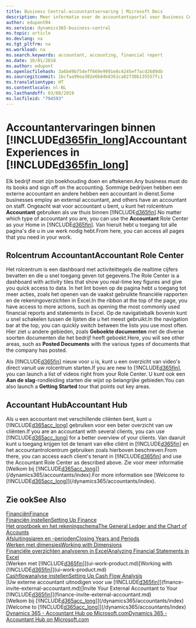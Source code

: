 ```yaml
---
title: Business Central-accountantservaring | Microsoft Docs
description: Meer informatie over de accountantsportal voor Business Central en het accountantrolcentrum dat interne en externe accountants in het cliëntbedrijf ondersteunt.
author: edupont04
ms.service: dynamics365-business-central
ms.topic: article
ms.devlang: na
ms.tgt_pltfrm: na
ms.workload: na
ms.search.keywords: accountant, accounting, financial report
ms.date: 10/01/2018
ms.author: edupont
ms.openlocfilehash: 3a6b49b754eff669e9991e8c4245ef7acd2689db
ms.sourcegitcommit: 1bcfaa99ea302e6b84b8361ca02730b135557fc1
ms.translationtype: HT
ms.contentlocale: nl-NL
ms.lasthandoff: 03/08/2019
ms.locfileid: "794593"
---
```

# <a name="accountant-experiences-in-included365finlongincludesd365finlongmdmd"></a><span data-ttu-id="5c3ca-103">Accountantervaringen binnen [!INCLUDE[d365fin_long](includes/d365fin_long_md.md)]</span><span class="sxs-lookup"><span data-stu-id="5c3ca-103">Accountant Experiences in [!INCLUDE[d365fin_long](includes/d365fin_long_md.md)]</span></span>
<span data-ttu-id="5c3ca-104">Elk bedrijf moet zijn boekhouding doen en aftekenen.</span><span class="sxs-lookup"><span data-stu-id="5c3ca-104">Any business must do its books and sign off on the accounting.</span></span> <span data-ttu-id="5c3ca-105">Sommige bedrijven hebben een externe accountant en andere hebben een accountant in dienst.</span><span class="sxs-lookup"><span data-stu-id="5c3ca-105">Some businesses employ an external accountant, and others have an accountant on staff.</span></span> <span data-ttu-id="5c3ca-106">Ongeacht wat voor accountant u bent, u kunt het rolcentrum **Accountant** gebruiken als uw thuis binnen [!INCLUDE[d365fin](includes/d365fin_md.md)].</span><span class="sxs-lookup"><span data-stu-id="5c3ca-106">No matter which type of accountant you are, you can use the **Accountant** Role Center as your Home in [!INCLUDE[d365fin](includes/d365fin_md.md)].</span></span> <span data-ttu-id="5c3ca-107">Van hieruit hebt u toegang tot alle pagina's die u in uw werk nodig hebt.</span><span class="sxs-lookup"><span data-stu-id="5c3ca-107">From here, you can access all pages that you need in your work.</span></span>  

## <a name="accountant-role-center"></a><span data-ttu-id="5c3ca-108">Rolcentrum Accountant</span><span class="sxs-lookup"><span data-stu-id="5c3ca-108">Accountant Role Center</span></span>
<span data-ttu-id="5c3ca-109">Het rolcentrum is een dashboard met activiteittegels die realtime cijfers bevatten en die u snel toegang geven tot gegevens.</span><span class="sxs-lookup"><span data-stu-id="5c3ca-109">The Role Center is a dashboard with activity tiles that show you real-time key figures and give you quick access to data.</span></span> <span data-ttu-id="5c3ca-110">In het lint boven op de pagina hebt u toegang tot meer acties, zoals het openen van de vaakst gebruikte financiële rapporten en de rekeningoverzichten in Excel.</span><span class="sxs-lookup"><span data-stu-id="5c3ca-110">In the ribbon at the top of the page, you have access to more actions, such as opening the most commonly used financial reports and statements in Excel.</span></span> <span data-ttu-id="5c3ca-111">Op de navigatiebalk bovenin kunt u snel schakelen tussen de lijsten die u het meest gebruikt.</span><span class="sxs-lookup"><span data-stu-id="5c3ca-111">In the navigation bar at the top, you can quickly switch between the lists you use most often.</span></span> <span data-ttu-id="5c3ca-112">Hier ziet u andere gebieden, zoals **Geboekte documenten** met de diverse soorten documenten die het bedrijf heeft geboekt.</span><span class="sxs-lookup"><span data-stu-id="5c3ca-112">Here, you will see other areas, such as **Posted Documents** with the various types of documents that the company has posted.</span></span>  

<span data-ttu-id="5c3ca-113">Als [!INCLUDE[d365fin](includes/d365fin_md.md)] nieuw voor u is, kunt u een overzicht van video's direct vanuit uw rolcentrum starten.</span><span class="sxs-lookup"><span data-stu-id="5c3ca-113">If you are new to [!INCLUDE[d365fin](includes/d365fin_md.md)], you can launch a list of videos right from your Role Center.</span></span> <span data-ttu-id="5c3ca-114">U kunt ook een **Aan de slag**-rondleiding starten die wijst op belangrijke gebieden.</span><span class="sxs-lookup"><span data-stu-id="5c3ca-114">You can also launch a **Getting Started** tour that points out key areas.</span></span>  

## <a name="accountant-hub"></a><span data-ttu-id="5c3ca-115">Accountant Hub</span><span class="sxs-lookup"><span data-stu-id="5c3ca-115">Accountant Hub</span></span>
<span data-ttu-id="5c3ca-116">Als u een accountant met verschillende cliënten bent, kunt u [!INCLUDE[d365acc_long](includes/d365acc_long_md.md)] gebruiken voor een beter overzicht van uw cliënten.</span><span class="sxs-lookup"><span data-stu-id="5c3ca-116">If you are an accountant with several clients, you can use [!INCLUDE[d365acc_long](includes/d365acc_long_md.md)] for a better overview of your clients.</span></span> <span data-ttu-id="5c3ca-117">Van daaruit kunt u toegang krijgen tot de tenant van elke cliënt in [!INCLUDE[d365fin](includes/d365fin_md.md)] en het accountantrolcentrum gebruiken zoals hierboven beschreven.</span><span class="sxs-lookup"><span data-stu-id="5c3ca-117">From there, you can access each client's tenant in [!INCLUDE[d365fin](includes/d365fin_md.md)] and use the Accountant Role Center as described above.</span></span> <span data-ttu-id="5c3ca-118">Zie voor meer informatie [Welkom bij [!INCLUDE[d365acc_long](includes/d365acc_long_md.md)]](/dynamics365/accountants/index).</span><span class="sxs-lookup"><span data-stu-id="5c3ca-118">For more information see [Welcome to [!INCLUDE[d365acc_long](includes/d365acc_long_md.md)]](/dynamics365/accountants/index).</span></span>  

## <a name="see-also"></a><span data-ttu-id="5c3ca-119">Zie ook</span><span class="sxs-lookup"><span data-stu-id="5c3ca-119">See Also</span></span>
[<span data-ttu-id="5c3ca-120">Financiën</span><span class="sxs-lookup"><span data-stu-id="5c3ca-120">Finance</span></span>](finance.md)  
[<span data-ttu-id="5c3ca-121">Financiën instellen</span><span class="sxs-lookup"><span data-stu-id="5c3ca-121">Setting Up Finance</span></span>](finance-setup-finance.md)  
[<span data-ttu-id="5c3ca-122">Het grootboek en het rekeningschema</span><span class="sxs-lookup"><span data-stu-id="5c3ca-122">The General Ledger and the Chart of Accounts</span></span>](finance-general-ledger.md)  
[<span data-ttu-id="5c3ca-123">Afsluitingsjaren en -perioden</span><span class="sxs-lookup"><span data-stu-id="5c3ca-123">Closing Years and Periods</span></span>](year-close-years-periods.md)  
[<span data-ttu-id="5c3ca-124">Werken met dimensies</span><span class="sxs-lookup"><span data-stu-id="5c3ca-124">Working with Dimensions</span></span>](finance-dimensions.md)  
[<span data-ttu-id="5c3ca-125">Financiële overzichten analyseren in Excel</span><span class="sxs-lookup"><span data-stu-id="5c3ca-125">Analyzing Financial Statements in Excel</span></span>](finance-analyze-excel.md)  
<span data-ttu-id="5c3ca-126">[Werken met [!INCLUDE[d365fin](includes/d365fin_md.md)]](ui-work-product.md)</span><span class="sxs-lookup"><span data-stu-id="5c3ca-126">[Working with [!INCLUDE[d365fin](includes/d365fin_md.md)]](ui-work-product.md)</span></span>  
[<span data-ttu-id="5c3ca-127">Cashflowanalyse instellen</span><span class="sxs-lookup"><span data-stu-id="5c3ca-127">Setting Up Cash Flow Analysis</span></span>](finance-setup-cash-flow-analyses.md)  
<span data-ttu-id="5c3ca-128">[Uw externe accountant uitnodigen voor uw [!INCLUDE[d365fin](includes/d365fin_md.md)]](finance-invite-external-accountant.md)</span><span class="sxs-lookup"><span data-stu-id="5c3ca-128">[Invite Your External Accountant to Your [!INCLUDE[d365fin](includes/d365fin_md.md)]](finance-invite-external-accountant.md)</span></span>  
<span data-ttu-id="5c3ca-129">[Welkom bij [!INCLUDE[d365acc_long](includes/d365acc_long_md.md)]](/dynamics365/accountants/index)</span><span class="sxs-lookup"><span data-stu-id="5c3ca-129">[Welcome to [!INCLUDE[d365acc_long](includes/d365acc_long_md.md)]](/dynamics365/accountants/index)</span></span>  
[<span data-ttu-id="5c3ca-130">Dynamics 365 - Accountant Hub op Microsoft.com</span><span class="sxs-lookup"><span data-stu-id="5c3ca-130">Dynamics 365 - Accountant Hub on Microsoft.com</span></span>](https://www.microsoft.com/en-us/dynamics365/financial-insights-for-accountants)  
